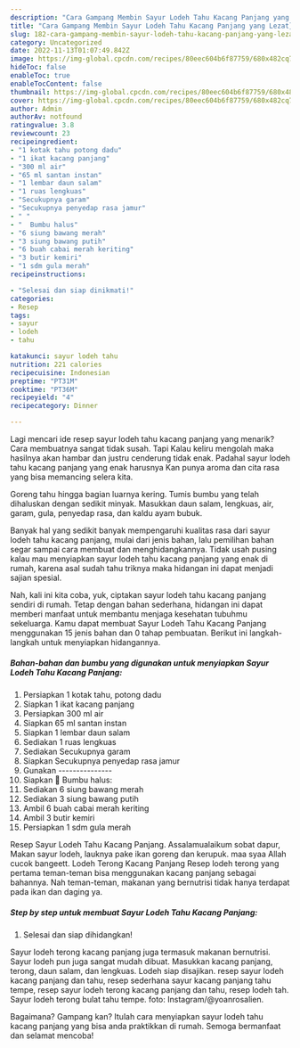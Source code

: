 ```yaml
---
description: "Cara Gampang Membin Sayur Lodeh Tahu Kacang Panjang yang Lezat}"
title: "Cara Gampang Membin Sayur Lodeh Tahu Kacang Panjang yang Lezat}"
slug: 182-cara-gampang-membin-sayur-lodeh-tahu-kacang-panjang-yang-lezat
category: Uncategorized
date: 2022-11-13T01:07:49.842Z
image: https://img-global.cpcdn.com/recipes/80eec604b6f87759/680x482cq70/sayur-lodeh-tahu-kacang-panjang-foto-resep-utama.jpg
hideToc: false
enableToc: true
enableTocContent: false
thumbnail: https://img-global.cpcdn.com/recipes/80eec604b6f87759/680x482cq70/sayur-lodeh-tahu-kacang-panjang-foto-resep-utama.jpg
cover: https://img-global.cpcdn.com/recipes/80eec604b6f87759/680x482cq70/sayur-lodeh-tahu-kacang-panjang-foto-resep-utama.jpg
author: Admin
authorAv: notfound
ratingvalue: 3.8
reviewcount: 23
recipeingredient:
- "1 kotak tahu potong dadu"
- "1 ikat kacang panjang"
- "300 ml air"
- "65 ml santan instan"
- "1 lembar daun salam"
- "1 ruas lengkuas"
- "Secukupnya garam"
- "Secukupnya penyedap rasa jamur"
- " "
- "  Bumbu halus"
- "6 siung bawang merah"
- "3 siung bawang putih"
- "6 buah cabai merah keriting"
- "3 butir kemiri"
- "1 sdm gula merah"
recipeinstructions:

- "Selesai dan siap dinikmati!"
categories:
- Resep
tags:
- sayur
- lodeh
- tahu

katakunci: sayur lodeh tahu 
nutrition: 221 calories
recipecuisine: Indonesian
preptime: "PT31M"
cooktime: "PT36M"
recipeyield: "4"
recipecategory: Dinner

---
```



Lagi mencari ide resep sayur lodeh tahu kacang panjang yang menarik? Cara membuatnya sangat tidak susah. Tapi Kalau keliru mengolah maka hasilnya akan hambar dan justru cenderung tidak enak. Padahal sayur lodeh tahu kacang panjang yang enak harusnya Kan punya aroma dan cita rasa yang bisa memancing selera kita.


Goreng tahu hingga bagian luarnya kering. Tumis bumbu yang telah dihaluskan dengan sedikit minyak. Masukkan daun salam, lengkuas, air, garam, gula, penyedap rasa, dan kaldu ayam bubuk.

Banyak hal yang sedikit banyak mempengaruhi kualitas rasa dari sayur lodeh tahu kacang panjang, mulai dari jenis bahan, lalu pemilihan bahan segar sampai cara membuat dan menghidangkannya. Tidak usah pusing kalau mau menyiapkan sayur lodeh tahu kacang panjang yang enak di rumah, karena asal sudah tahu triknya maka hidangan ini dapat menjadi sajian spesial.


Nah, kali ini kita coba, yuk, ciptakan sayur lodeh tahu kacang panjang sendiri di rumah. Tetap dengan bahan sederhana, hidangan ini dapat memberi manfaat untuk membantu menjaga kesehatan tubuhmu sekeluarga. Kamu dapat membuat Sayur Lodeh Tahu Kacang Panjang menggunakan 15 jenis bahan dan 0 tahap pembuatan. Berikut ini langkah-langkah untuk menyiapkan hidangannya.

<!--inarticleads1-->

##### Bahan-bahan dan bumbu yang digunakan untuk menyiapkan Sayur Lodeh Tahu Kacang Panjang:

1. Persiapkan 1 kotak tahu, potong dadu
1. Siapkan 1 ikat kacang panjang
1. Persiapkan 300 ml air
1. Siapkan 65 ml santan instan
1. Siapkan 1 lembar daun salam
1. Sediakan 1 ruas lengkuas
1. Sediakan Secukupnya garam
1. Siapkan Secukupnya penyedap rasa jamur
1. Gunakan  ---------------
1. Siapkan  🌻 Bumbu halus:
1. Sediakan 6 siung bawang merah
1. Sediakan 3 siung bawang putih
1. Ambil 6 buah cabai merah keriting
1. Ambil 3 butir kemiri
1. Persiapkan 1 sdm gula merah


Resep Sayur Lodeh Tahu Kacang Panjang. Assalamualaikum sobat dapur, Makan sayur lodeh, lauknya pake ikan goreng dan kerupuk. maa syaa Allah cucok bangeett. Lodeh Terong Kacang Panjang Resep lodeh terong yang pertama teman-teman bisa menggunakan kacang panjang sebagai bahannya. Nah teman-teman, makanan yang bernutrisi tidak hanya terdapat pada ikan dan daging ya. 

<!--inarticleads2-->

##### Step by step untuk membuat Sayur Lodeh Tahu Kacang Panjang:


1. Selesai dan siap dihidangkan!

Sayur lodeh terong kacang panjang juga termasuk makanan bernutrisi. Sayur lodeh pun juga sangat mudah dibuat. Masukkan kacang panjang, terong, daun salam, dan lengkuas. Lodeh siap disajikan. resep sayur lodeh kacang panjang dan tahu, resep sederhana sayur kacang panjang tahu tempe, resep sayur lodeh terong kacang panjang dan tahu, resep lodeh tah. Sayur lodeh terong bulat tahu tempe. foto: Instagram/@yoanrosalien. 

Bagaimana? Gampang kan? Itulah cara menyiapkan sayur lodeh tahu kacang panjang yang bisa anda praktikkan di rumah. Semoga bermanfaat dan selamat mencoba!
